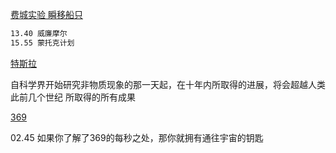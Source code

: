 



[费城实验 瞬移船只](https://www.bilibili.com/video/BV1rN4y1L793?spm_id_from=333.337.search-card.all.click&vd_source=ca1d80d51233e3cf364a2104dcf1b743) 	

```sh
13.40 威廉摩尔
15.55 蒙托克计划
```



[特斯拉](https://www.bilibili.com/video/BV1C7411j7S2?vd_source=ca1d80d51233e3cf364a2104dcf1b743)	

自科学界开始研究非物质现象的那一天起，在十年内所取得的进展，将会超越人类此前几个世纪 所取得的所有成果





[369](https://www.bilibili.com/video/BV15f4y1L7kd/?spm_id_from=333.788.recommend_more_video.0&vd_source=ca1d80d51233e3cf364a2104dcf1b743)	

02.45 如果你了解了369的每秒之处，那你就拥有通往宇宙的钥匙
